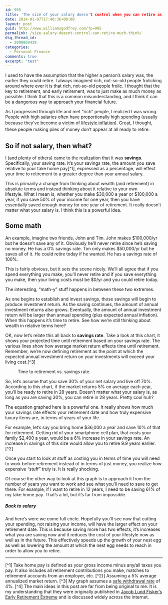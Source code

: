 ```yaml
---
id: 995
title: 'The size of your salary doesn't control when you can retire as much as you think it does'
date: 2014-01-07T17:40:36+00:00
layout: post
guid: http://www.williamsgodfrey.com/?p=995
permalink: /size-salary-doesnt-control-can-retire-much-think/
dsq_thread_id:
  - 2098869439
categories:
  - Personal Finance
comments: true
excerpt: "test"
---
```

I used to have the assumption that the higher a person&#8217;s salary was, the earlier they could retire. I always imagined rich, not-so-old people frolicking around where ever it is that rich, not-so-old people frolic. I thought that the key to retirement, and early retirement, was to just make as much money as possible. I think that this is a common misunderstanding, and I think it can be a dangerous way to approach your financial future.

As I progressed through life and met &#8220;rich&#8221; people, I realized I was wrong. People with high salaries often have proportionally high spending (usually because they&#8217;ve become a victim of </span><a style="line-height: 1.5em;" title="lifestyle inflation" href="http://www.investopedia.com/terms/l/lifestyle-inflation.asp" target="_blank">lifestyle inflation</a><span style="line-height: 1.5em;">). Great, I thought, these people making piles of money don&#8217;t appear at all ready to retire. </span>

## So if not salary, then what?

<!--more-->


  
I ([and](http://earlyretirementextreme.com/) [plenty](http://www.mrmoneymustache.com/) of [others](http://rootofgood.com/)) came to the realization that it was **savings**. Specifically, your saving rate. It&#8217;s your savings rate, the amount you save relative to your take home pay[^1], expressed as a percentage, will effect your time to retirement to a greater degree than your annual salary.

This is primarily a change from thinking about wealth (and retirement) in absolute terms and instead thinking about it relative to your own lifestyle. What I mean is, whether you make $30,000 a year or $100,000 a year, if you save 50% of your income for one year, then you have essentially saved enough money for one year of retirement. It really doesn&#8217;t matter what your salary is. I think this is a powerful idea.

## Some math

An example, imagine two friends, John and Tim. John makes $100,000/yr but he doesn&#8217;t save any of it. Obviously he&#8217;ll never retire since he&#8217;s saving no money. He has a 0% savings rate. Tim only makes $50,000/yr but he saves all of it. He could retire today if he wanted. He has a savings rate of 100%.

This is fairly obvious, but it sets the scene nicely. We&#8217;ll all agree that if you spend everything you make, you&#8217;ll never retire and if you save everything you make, then your living costs must be $0/yr and you could retire today.

The interesting, &#8220;math-y&#8221; stuff happens in between these two extremes.

As one begins to establish and invest savings, those savings will begin to produce investment return. As the saving continues, the amount of annual investment returns also grows. Eventually, the amount of annual investment return will be larger than annual spending (plus expected annual inflation). When this happens it&#8217;s time to retire. See how we&#8217;re still thinking about wealth in relative terms here?

OK, now let&#8217;s relate this all back to **savings rate**. Take a look at this chart, it shows your projected time until retirement based on your savings rate. The various lines show how average market return effects time until retirement. Remember, we&#8217;re now defining retirement as the point at which the expected annual investment return on your investments will exceed your living cost.[^3]

<figure>
  <a href="{{ site.url }}/images/time-to-retire.png"></a>
  <figcaption>Time to retirement vs. savings rate.</figcaption>
</figure>

So, let&#8217;s assume that you save 30% of your net salary and live off 70%. According to this chart, if the market returns 5% on average each year, you&#8217;ll be ready to retire in 28 years. Doesn&#8217;t matter what your salary is, as long as you are saving 30%, you can retire in 28 years. Pretty cool huh?

The equation graphed here is a powerful one. It really shows how much your savings rate effects your retirement date and how truly expensive luxury items are, in terms of years of your life.

For example, let&#8217;s say you bring home $36,000 a year and save 10% of that for retirement. Getting rid of your smartphone cell plan, that costs your family $2,400 a year, would be a 6% increase in your savings rate. An increase in savings of this size would allow you to retire 9.9 years earlier.[^2]

Once you start to look at stuff as costing you in terms of time you will need to work before retirement instead of in terms of just money, you realize how expensive &#8220;stuff&#8221; truly is. It is really shocking.

Of course the other way to look at this graph is to approach it from the number of years you want to work and see what you&#8217;ll need to save to get there. For example, if I want to retire in 12 years, I need to be saving 61% of my take home pay. That&#8217;s a lot, but it&#8217;s far from impossible.

##### Back to salary

And here&#8217;s were we come full circle. Hopefully you&#8217;ll see now that cutting your spending, not raising your income, will have the larger effect on your retirement date. This is because saving more has two effects, it&#8217;s increases what you are saving now and it reduces the cost of your lifestyle now as well as in the future. This effectively speeds up the growth of your nest egg as well as lowering the amount at which the nest egg needs to reach in order to allow you to retire.

---

  [^1] Take home pay is defined as your gross income minus any/all taxes you pay. It also includes all retirement contributions you make, matches to retirement accounts from an employer, etc.
  [^2}] Assuming a 5% average annualized market return.
  [^3] My graph assumes a [safe withdrawal rate](http://www.bogleheads.org/wiki/Safe_withdrawal_rates "another bogleheads link") of 4%.
  [^4] The main ideas in this post are far from being original to me. It is my understanding that they were originally published in [Jacob Lund Fisker&#8217;s Early Retirement Extreme](http://www.amazon.com/gp/product/145360121X/ref=as_li_ss_tl?ie=UTF8&camp=1789&creative=390957&creativeASIN=145360121X&linkCode=as2&tag=w0f8a4-20 "Amazon link") and is discussed widely across the internet.
